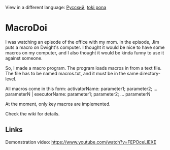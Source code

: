 View in a different language: [Русский](../master/README.ru-RU.md "Смотреть на русском"), [toki pona](../master/README.tok.md "lukin kepeken toki pona")

# MacroDoi
I was watching an episode of the office with my mom. In the episode, Jim puts a macro on Dwight's computer. 
I thought it would be nice to have some macros on my computer, and I also thought it would be kinda funny to use it against someone.

So, I made a macro program. The program loads macros in from a text file. The file has to be named macros.txt, and it must be in the same directory-level.

All macros come in this form: activatorName: parameter1; parameter2; ... parameterN | executorName: parameter1; parameter2; ... parameterN

At the moment, only key macros are implemented. 

Check the wiki for details.

## Links
Demonstration video: https://www.youtube.com/watch?v=FEPOceLIEXE

